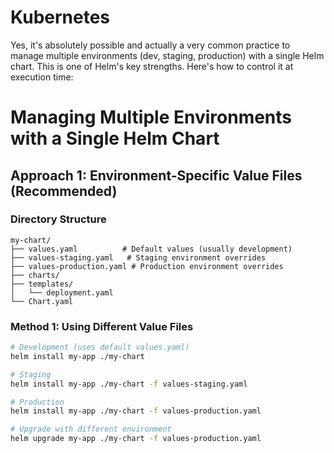 # Kubernetes

Yes, it's absolutely possible and actually a very common practice to manage multiple environments (dev, staging, production) with a single Helm chart. This is one of Helm's key strengths. Here's how to control it at execution time:

# Managing Multiple Environments with a Single Helm Chart

## Approach 1: Environment-Specific Value Files (Recommended)

### Directory Structure
```
my-chart/
├── values.yaml          # Default values (usually development)
├── values-staging.yaml   # Staging environment overrides
├── values-production.yaml # Production environment overrides
├── charts/
├── templates/
│   └── deployment.yaml
└── Chart.yaml
```


























### Method 1: Using Different Value Files
```bash
# Development (uses default values.yaml)
helm install my-app ./my-chart

# Staging
helm install my-app ./my-chart -f values-staging.yaml

# Production
helm install my-app ./my-chart -f values-production.yaml

# Upgrade with different environment
helm upgrade my-app ./my-chart -f values-production.yaml
```
